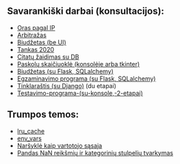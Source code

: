 ## Savarankiški darbai (konsultacijos):

* [Oras pagal IP](https://github.com/robotautas/kursas/wiki/Konsultacija-Oras-pagal-IP)
* [Arbitražas](https://github.com/robotautas/kursas/wiki/Konsultacija-2020-02-07)
* [Biudžetas (be UI)](https://github.com/DonatasNoreika/Python-pamokos/wiki/U%C5%BEduotis-biud%C5%BEetas?fbclid=IwAR2c8utjVOV2f6gx1GSDRdpa2Lflw0hgElMvftBPBfNa-ljMvLzSElpo6y4)
* [Tankas 2020](https://github.com/robotautas/kursas/wiki/U%C5%BEduotis-%22Tankas%22)
* [Citatų žaidimas su DB]()
* [Paskolų skaičiuoklė (konsolėje arba tkinter)](https://github.com/DonatasNoreika/Python-pamokos/wiki/U%C5%BEduotis-paskolos)
* [Biudžetas (su Flask, SQLalchemy)](https://github.com/robotautas/kursas/wiki/Biud%C5%BEetas-(su-Flask,-SQLalchemy))
* [Egzaminavimo programa (su Flask, SQLalchemy)](https://github.com/DonatasNoreika/Python-pamokos/wiki/U%C5%BEduotis:-egzaminavimo-programa)
* [Tinklaraštis (su Django)](https://github.com/robotautas/kursas/wiki/U%C5%BEduotis:-tinklara%C5%A1tis) (du etapai)
* [Testavimo-programa-(su-konsole,-2-etapai)](https://github.com/DonatasNoreika/Python-pamokos/wiki/Testavimo-programa-(su-konsole,-2-etapai))



## Trumpos temos:

* [lru_cache](https://github.com/robotautas/kursas/wiki/lru_cache)
* [env_vars](https://github.com/robotautas/kursas/wiki/Aplinkos-kintamieji)
* [Naršyklė kaip vartotojo sąsaja](https://github.com/robotautas/kursas/wiki/Nar%C5%A1ykl%C4%97-kaip-vartotojo-s%C4%85saja)
* [Pandas NaN reikšmių ir kategorinių stulpelių tvarkymas](https://github.com/robotautas/kursas/blob/master/pandasNANcategorical.ipynb)


